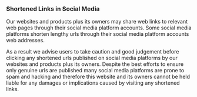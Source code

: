 ### Shortened Links in Social Media
Our websites and products plus its owners may share web links to relevant web pages through their social media platform accounts. Some social media platforms shorten lengthy urls through their social media platform accounts web addresses.

As a result we advise users to take caution and good judgement before clicking any shortened urls published on social media platforms by our websites and products plus its owners. Despite the best efforts to ensure only genuine urls are published many social media platforms are prone to spam and hacking and therefore this website and its owners cannot be held liable for any damages or implications caused by visiting any shortened links.
